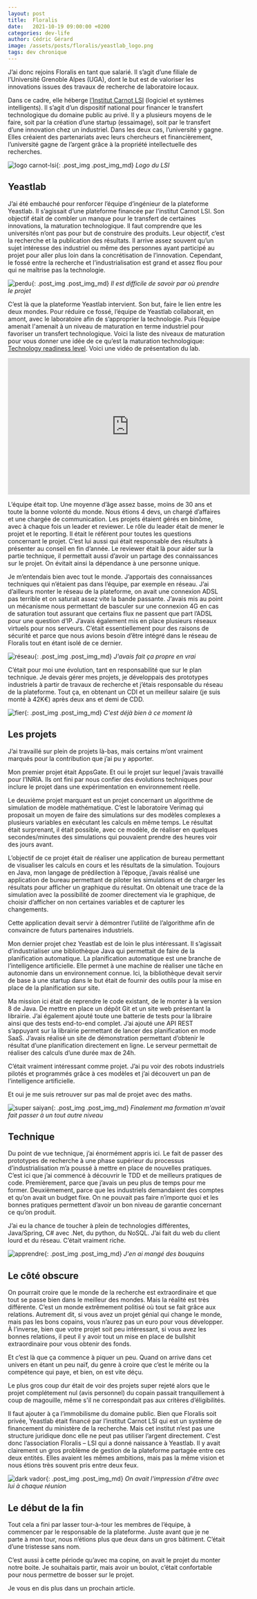 ```yaml
---
layout: post
title:  Floralis
date:   2021-10-19 09:00:00 +0200
categories: dev-life
author: Cédric Gérard
image: /assets/posts/floralis/yeastlab_logo.png
tags: dev chronique
---
```


J’ai donc rejoins Floralis en tant que salarié. Il s’agit d’une filiale de l’Université Grenoble Alpes (UGA), dont le but est de valoriser les innovations issues des travaux de recherche de laboratoire locaux.

Dans ce cadre, elle héberge [l’Institut Carnot LSI](https://carnot-lsi.com) (logiciel et systèmes intelligents). Il s’agit d’un dispositif national pour financer le transfert technologique du domaine public au privé. Il y a plusieurs moyens de le faire, soit par la création d’une startup (essaimage), soit par le transfert d’une innovation chez un industriel. Dans les deux cas, l’université y gagne. Elles créaient des partenariats avec leurs chercheurs et financièrement, l’université gagne de l’argent grâce à la propriété intellectuelle des recherches.

![logo carnot-lsi](https://searchvectorlogo.com/wp-content/uploads/2020/02/institut-carnot-lsi-logo-vector.png){: .post_img .post_img_md} *Logo du LSI*

## Yeastlab

J’ai été embauché pour renforcer l’équipe d’ingénieur de la plateforme Yeastlab. Il s’agissait d’une plateforme financée par l’institut Carnot LSI. Son objectif était de combler un manque pour le transfert de certaines innovations, la maturation technologique. Il faut comprendre que les universités n’ont pas pour but de construire des produits. Leur objectif, c’est la recherche et la publication des résultats. Il arrive assez souvent qu’un sujet intéresse des industriel ou même des personnes ayant participé au projet pour aller plus loin dans la concrétisation de l’innovation. Cependant, le fossé entre la recherche et l’industrialisation est grand et assez flou pour qui ne maîtrise pas la technologie.

![perdu](https://media.giphy.com/media/3o7aCTPPm4OHfRLSH6/giphy.gif){: .post_img .post_img_md} *Il est difficile de savoir par où prendre le projet*

C’est là que la plateforme Yeastlab intervient. Son but, faire le lien entre les deux mondes. Pour réduire ce fossé, l’équipe de Yeastlab collaborait, en amont, avec le laboratoire afin de s’approprier la technologie. Puis l’équipe amenait l'amenait à un niveau de maturation en terme industriel pour favoriser un transfert technologique. Voici la liste des niveaux de maturation pour vous donner une idée de ce qu’est la maturation technologique: [Technology readiness level](https://fr.wikipedia.org/wiki/Technology_readiness_level). Voici une vidéo de présentation du lab.

<p><iframe class="post_img post_img_lg" width="560" height="315" src="https://www.youtube.com/embed/99bJNl7ISeI" title="Yeastlab motion" frameborder="0" allow="accelerometer; autoplay; clipboard-write; encrypted-media; gyroscope; picture-in-picture" allowfullscreen></iframe></p>

L’équipe était top. Une moyenne d’âge assez basse, moins de 30 ans et toute la bonne volonté du monde. Nous étions 4 devs, un chargé d’affaires et une chargée de communication. Les projets étaient gérés en binôme, avec à chaque fois un leader et reviewer. Le rôle du leader était de mener le projet et le reporting. Il était le référent pour toutes les questions concernant le projet. C’est lui aussi qui était responsable des résultats à présenter au conseil en fin d’année. Le reviewer était là pour aider sur la partie technique, il permettait aussi d’avoir un partage des connaissances sur le projet. On évitait ainsi la dépendance à une personne unique.

Je m’entendais bien avec tout le monde. J’apportais des connaissances techniques qui n’étaient pas dans l’équipe, par exemple en réseau. J’ai d’ailleurs monter le réseau de la plateforme, on avait une connexion ADSL pas terrible et on saturait assez vite la bande passante. J’avais mis au point un mécanisme nous permettant de basculer sur une connexion 4G en cas de saturation tout assurant que certains flux ne passent que part l’ADSL pour une question d’IP. J’avais également mis en place plusieurs réseaux virtuels pour nos serveurs. C’était essentiellement pour des raisons de sécurité et parce que nous avions besoin d’être intégré dans le réseau de Floralis tout en étant isolé de ce dernier.

![réseau](https://media.giphy.com/media/I3XQ8NgM3rxJCTmhFt/giphy.gif){: .post_img .post_img_md} *J'avais fait ça propre en vrai*

C’était pour moi une évolution, tant en responsabilité que sur le plan technique. Je devais gérer mes projets, je développais des prototypes industriels à partir de travaux de recherche et j’étais responsable du réseau de la plateforme. Tout ça, en obtenant un CDI et un meilleur salaire (je suis monté à 42K€) après deux ans et demi de CDD.

![fier](https://media.giphy.com/media/l41lYCDgxP6OFBruE/giphy.gif){: .post_img .post_img_md} *C'est déjà bien à ce moment là*

## Les projets

J’ai travaillé sur plein de projets là-bas, mais certains m’ont vraiment marqués pour la contribution que j’ai pu y apporter.

Mon premier projet était AppsGate. Et oui le projet sur lequel j’avais travaillé pour l’INRIA. Ils ont fini par nous confier des évolutions techniques pour inclure le projet dans une expérimentation en environnement réelle.

Le deuxième projet marquant est un projet concernant un algorithme de simulation de modèle mathématique. C’est le laboratoire Verimag qui proposait un moyen de faire des simulations sur des modèles complexes a plusieurs variables en exécutant les calculs en même temps. Le résultat était surprenant, il était possible, avec ce modèle, de réaliser en quelques secondes/minutes des simulations qui pouvaient prendre des heures voir des jours avant.

L’objectif de ce projet était de réaliser une application de bureau permettant de visualiser les calculs en cours et les résultats de la simulation. Toujours en Java, mon langage de prédilection à l’époque, j’avais réalisé une application de bureau permettant de piloter les simulations et de charger les résultats pour afficher un graphique du résultat. On obtenait une trace de la simulation avec la possibilité de zoomer directement via le graphique, de choisir d’afficher on non certaines variables et de capturer les changements.

Cette application devait servir à démontrer l’utilité de l’algorithme afin de convaincre de futurs partenaires industriels.

Mon dernier projet chez Yeastlab est de loin le plus intéressant. Il s’agissait d’industrialiser une bibliothèque Java qui permettait de faire de la planification automatique. La planification automatique est une branche de l’intelligence artificielle. Elle permet à une machine de réaliser une tâche en autonomie dans un environnement connue. Ici, la bibliothèque devait servir de base à une startup dans le but était de fournir des outils pour la mise en place de la planification sur site.

Ma mission ici était de reprendre le code existant, de le monter à la version 8 de Java. De mettre en place un dépôt Git et un site web présentant la librairie. J’ai également ajouté toute une batterie de tests pour la libraire ainsi que des tests end-to-end complet. J’ai ajouté une API REST s’appuyant sur la librairie permettant de lancer des planification en mode SaaS. J’avais réalisé un site de démonstration permettant d’obtenir le résultat d’une planification directement en ligne. Le serveur permettait de réaliser des calculs d’une durée max de 24h.

C’était vraiment intéressant comme projet. J’ai pu voir des robots industriels pilotés et programmés grâce à ces modèles et j’ai découvert un pan de l’intelligence artificielle.

Et oui je me suis retrouver sur pas mal de projet avec des maths.

![super saiyan](https://media.giphy.com/media/GRSnxyhJnPsaQy9YLn/giphy.gif){: .post_img .post_img_md} *Finalement ma formation m'avait fait passer à un tout autre niveau*

## Technique

Du point de vue technique, j’ai énormément appris ici. Le fait de passer des prototypes de recherche à une phase supérieur du processus d’industrialisation m’a poussé à mettre en place de nouvelles pratiques. C’est ici que j’ai commencé à découvrir le TDD et de meilleurs pratiques de code. Premièrement, parce que j’avais un peu plus de temps pour me former. Deuxièmement, parce que les industriels demandaient des comptes et qu’on avait un budget fixe. On ne pouvait pas faire n’importe quoi et les bonnes pratiques permettent d’avoir un bon niveau de garantie concernant ce qu’on produit.

J’ai eu la chance de toucher à plein de technologies différentes, Java/Spring, C# avec .Net, du python, du NoSQL. J’ai fait du web du client lourd et du réseau. C’était vraiment riche.

![apprendre](https://media.giphy.com/media/jSuu6dQWhSEQE/giphy.gif){: .post_img .post_img_md} *J'en ai mangé des bouquins*

## Le côté obscure

On pourrait croire que le monde de la recherche est extraordinaire et que tout se passe bien dans le meilleur des mondes. Mais la réalité est très différente. C’est un monde extrêmement politisé où tout se fait grâce aux relations. Autrement dit, si vous avez un projet génial qui change le monde, mais pas les bons copains, vous n’aurez pas un euro pour vous développer. À l’inverse, bien que votre projet soit peu intéressant, si vous avez les bonnes relations, il peut il y avoir tout un mise en place de bullshit extraordinaire pour vous obtenir des fonds.

Et c’est là que ça commence à piquer un peu. Quand on arrive dans cet univers en étant un peu naïf, du genre à croire que c’est le mérite ou la compétence qui paye, et bien, on est vite déçu.

Le plus gros coup dur était de voir des projets super rejeté alors que le projet complétement nul (avis personnel) du copain passait tranquillement à coup de magouille, même s'il ne correspondait pas aux critères d’éligibilités.

Il faut ajouter à ça l’immobilisme du domaine public. Bien que Floralis soit privée, Yeastlab était financé par l’institut Carnot LSI qui est un système de financement du ministère de la recherche. Mais cet institut n’est pas une structure juridique donc elle ne peut pas utiliser l’argent directement. C’est donc l’association Floralis – LSI qui a donné naissance à Yeastlab. Il y avait clairement un gros problème de gestion de la plateforme partagée entre ces deux entités. Elles avaient les mêmes ambitions, mais pas la même vision et nous étions très souvent pris entre deux feux.

![dark vador](https://media.giphy.com/media/6x4CLjC8KofaU/giphy.gif){: .post_img .post_img_md} *On avait l'impression d'être avec lui à chaque réunion*

## Le début de la fin

Tout cela a fini par lasser tour-à-tour les membres de l’équipe, à commencer par le responsable de la plateforme. Juste avant que je ne parte à mon tour, nous n’étions plus que deux dans un gros bâtiment. C’était d’une tristesse sans nom.

C’est aussi à cette période qu’avec ma copine, on avait le projet du monter notre boite. Je souhaitais partir, mais avoir un boulot, c’était confortable pour nous permettre de bosser sur le projet.

Je vous en dis plus dans un prochain article.
